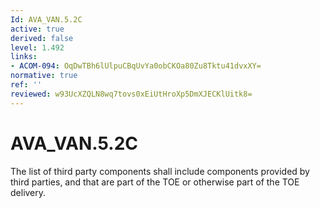 ```yaml
---
Id: AVA_VAN.5.2C
active: true
derived: false
level: 1.492
links:
- ACOM-094: OqDwTBh6lUlpuCBqUvYa0obCKOa80Zu8Tktu41dvxXY=
normative: true
ref: ''
reviewed: w93UcXZQLN8wq7tovs0xEiUtHroXp5DmXJECKlUitk8=
---
```


# AVA_VAN.5.2C

The list of third party components shall include components provided by third parties, and that are part of the TOE or otherwise part of the TOE delivery.